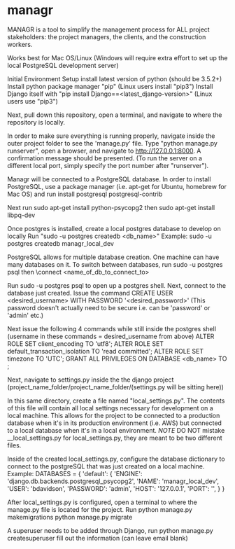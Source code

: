 # managr
MANAGR is a tool to simplify the management process for ALL project stakeholders: the project managers, the clients, and the construction workers.

Works best for Mac OS/Linux (Windows will require extra effort to set up the local PostgreSQL development server)

Initial Environment Setup
install latest version of python (should be 3.5.2+)
Install python package manager "pip" (Linux users install "pip3")
Install Django itself with "pip install Django==<latest_django-version>" (Linux users use "pip3")

Next, pull down this repository, open a terminal, and navigate to where the repository is locally.

In order to make sure everything is running properly, navigate inside the outer project folder to see the 'manage.py' file. Type "python manage.py runserver", open a browser, and navigate to http://127.0.0.1:8000. A confirmation message should be presented. (To run the server on a different local port, simply specify the port number after "runserver").

Managr will be connected to a PostgreSQL database.
In order to install PostgreSQL, use a package manager (i.e. apt-get for Ubuntu, homebrew for Mac OS) and run install postgresql postgresql-contrib

Next run sudo apt-get install python-psycopg2
then sudo apt-get install libpq-dev

Once postgres is installed, create a local postgres database to develop on locally
Run "sudo -u postgres createdb <db_name>"
Example: sudo -u postgres createdb managr_local_dev

PostgreSQL allows for multiple database creation. One machine can have many databases on it. To switch between databases, run sudo -u postgres psql then \connect <name_of_db_to_connect_to>

Run sudo -u postgres psql to open up a postgres shell. Next, connect to the database just created.
Issue the command CREATE USER <desired_username> WITH PASSWORD '<desired_password>'
(This password doesn't actually need to be secure i.e. can be 'password' or 'admin' etc.)

Next issue the following 4 commands while still inside the postgres shell (username in these commands = desired_username from above)
ALTER ROLE <username> SET client_encoding TO 'utf8';
ALTER ROLE <username> SET default_transaction_isolation TO 'read committed';
ALTER ROLE <username> SET timezone TO 'UTC';
GRANT ALL PRIVILEGES ON DATABASE <db_name> TO <username>;

Next, navigate to settings.py inside the the django project (project_name_folder/project_name_folder/(settings.py will be sitting here))

In this same directory, create a file named "local_settings.py". The contents of this file will contain all local settings necessary for development on a local machine. This allows for the project to be connected to a production database when it's in its production environment (i.e. AWS) but connected to a local database when it's in a local environment.
*NOTE* DO NOT mistake __local_settings.py for local_settings.py, they are meant to be two different files.

Inside of the created local_settings.py, configure the database dictionary to connect to the postgreSQL that was just created on a local machine.
Example:
DATABASES = {
    'default': {
        'ENGINE': 'django.db.backends.postgresql_psycopg2',
        'NAME': 'managr_local_dev',
        'USER': 'bdavidson',
        'PASSWORD': 'admin',
        'HOST': '127.0.0.1',
        'PORT': '',
    }
}

After local_settings.py is configured, open a terminal to where the manage.py file is located for the project. Run 
python manage.py makemigrations
python manage.py migrate

A superuser needs to be added through Django, run
python manage.py createsuperuser
fill out the information (can leave email blank)

